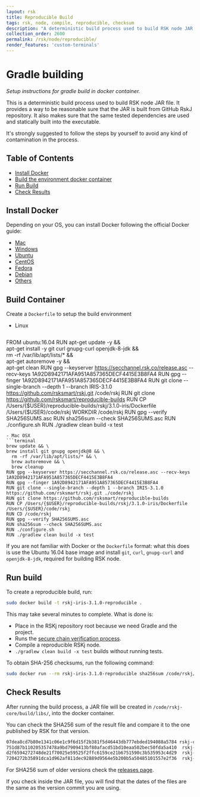 ```yaml
---
layout: rsk
title: Reproducible Build
tags: rsk, node, compile, reproducible, checksum
description: "A deterministic build process used to build RSK node JAR file. Provides a way to be reasonable sure that the JAR is built from GitHub RSKj repository. Makes sure that the same tested dependencies are used and statically built into the executable."
collection_order: 2600
permalink: /rsk/node/reproducible/
render_features: 'custom-terminals'
---
```


Gradle building
===============

*Setup instructions for gradle build in docker container.*

This is a deterministic build process used to build RSK node JAR file. It provides a way to be reasonable sure that the JAR is built from GitHub RskJ repository. It also makes sure that the same tested dependencies are used and statically built into the executable.

It's strongly suggested to follow the steps by yourself to avoid any kind of contamination in the process.

Table of Contents
-----------------
- [Install Docker](#install-docker)
- [Build the environment docker container](#build-container)
- [Run Build](#run-build)
- [Check Results](#check-results)

Install Docker
--------------
Depending on your OS, you can install Docker following the official Docker guide:

- [Mac](https://docs.docker.com/docker-for-mac/install/)
- [Windows](https://docs.docker.com/docker-for-windows/install/)
- [Ubuntu](https://docs.docker.com/engine/installation/linux/ubuntu/)
- [CentOS](https://docs.docker.com/engine/installation/linux/centos/)
- [Fedora](https://docs.docker.com/engine/installation/linux/fedora/)
- [Debian](https://docs.docker.com/engine/installation/linux/debian/)
- [Others](https://docs.docker.com/engine/installation/#platform-support-matrix)

Build Container
---------------
Create a ```Dockerfile``` to setup the build environment

[](#top "multiple-terminals")
- Linux
  ```shell
FROM ubuntu:16.04
RUN apt-get update -y && \
    apt-get install -y git curl gnupg-curl openjdk-8-jdk && \
    rm -rf /var/lib/apt/lists/* && \
    apt-get autoremove -y && \
    apt-get clean
RUN gpg --keyserver https://secchannel.rsk.co/release.asc --recv-keys 1A92D8942171AFA951A857365DECF4415E3B8FA4
RUN gpg --finger 1A92D8942171AFA951A857365DECF4415E3B8FA4
RUN git clone --single-branch --depth 1 --branch IRIS-3.1.0 https://github.com/rsksmart/rskj.git /code/rskj
RUN git clone https://github.com/rsksmart/reproducible-builds 
RUN CP /Users/{$USER}/reproducible-builds/rskj/3.1.0-iris/Dockerfile  /Users/{$USER}/code/rskj
WORKDIR /code/rskj
RUN gpg --verify SHA256SUMS.asc
RUN sha256sum --check SHA256SUMS.asc
RUN ./configure.sh
RUN ./gradlew clean build -x test
  ```
- Mac OSX
 ```terminal
brew update && \
brew install git gnupg openjdk@8 && \
    rm -rf /var/lib/apt/lists/* && \
    brew autoremove && \
    brew cleanup
RUN gpg --keyserver https://secchannel.rsk.co/release.asc --recv-keys 1A92D8942171AFA951A857365DECF4415E3B8FA4
RUN gpg --finger 1A92D8942171AFA951A857365DECF4415E3B8FA4
RUN git clone --single-branch --depth 1 --branch IRIS-3.1.0 https://github.com/rsksmart/rskj.git ./code/rskj
RUN git clone https://github.com/rsksmart/reproducible-builds 
RUN CP /Users/{$USER}/reproducible-builds/rskj/3.1.0-iris/Dockerfile  /Users/{$USER}/code/rskj
RUN CD /code/rskj
RUN gpg --verify SHA256SUMS.asc
RUN sha256sum --check SHA256SUMS.asc
RUN ./configure.sh
RUN ./gradlew clean build -x test   
```

If you are not familiar with Docker or the ```Dockerfile``` format: what this does is use the Ubuntu 16.04 base image and install ```git```, ```curl```, ```gnupg-curl``` and ```openjdk-8-jdk```, required for building RSK node.


Run build
---------

To create a reproducible build, run:

```bash
sudo docker build -t rskj-iris-3.1.0-reproducible .
```

This may take several minutes to complete. What is done is:
- Place in the RSKj repository root because we need Gradle and the project.
- Runs the [secure chain verification process](/rsk/node/security-chain/).
- Compile a reproducible RSKj node.
- `./gradlew clean build -x test` builds without running tests.


To obtain SHA-256 checksums, run the following command:

```bash
sudo docker run --rm rskj-iris-3.1.0-reproducible sha256sum /code/rskj/rskj-core/build/libs/rskj-core-3.1.0-IRIS-all.jar /code/rskj/rskj-core/build/libs/rskj-core-3.1.0-IRIS-sources.jar /code/rskj/rskj-core/build/libs/rskj-core-3.1.0-IRIS.jar /code/rskj/rskj-core/build/libs/rskj-core-3.1.0-IRIS.pom
```

Check Results
-------------
After running the build process, a JAR file will be created in ```/code/rskj-core/build/libs/```, into the docker container.

You can check the SHA256 sum of the result file and compare it to the one published by RSK for that version.

```bash
07dea8cd7b80e1341c06e1c9f6d15f2b381f5d46443db777ebded194088a5784 rskj-core-3.1.0-IRIS-all.jar
751d87b110205357478a9bd7909413bf80afacd51bd10eaa502bec50fda5a410  rskj-core/build/libs/rskj-core-3.1.0-IRIS-sources.jar
d2f6594272748de21f70025e59525f2ffc6159ce21b6751590c3b535953c4d29  rskj-core/build/libs/rskj-core-3.1.0-IRIS.jar
7204272b35891dca1d962af811dec92889d9564e5b200b5a50485101557e2f36  rskj-core/build/libs/rskj-core-3.1.0-IRIS.pom
```

For SHA256 sum of older versions check the [releases page](https://github.com/rsksmart/rskj/releases).

If you check inside the JAR file, you will find that the dates of the files are the same as the version commit you are using.
